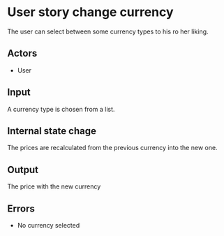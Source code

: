 # User story change currency

The user can select between some currency types to his ro her liking.

## Actors 

+ User

## Input

A currency type is chosen from a list.

## Internal state chage 

The prices are recalculated from the previous currency into the new one.

## Output

The price with the new currency

## Errors

+ No currency selected 